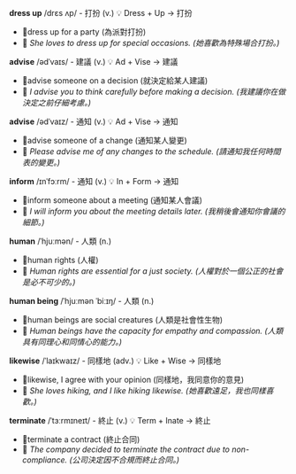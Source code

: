 
**dress up** /drɛs ʌp/ - 打扮 (v.) 💡 Dress + Up → 打扮
 - 📌dress up for a party (為派對打扮) 
 - 📝 *She loves to dress up for special occasions. (她喜歡為特殊場合打扮。)*

**advise** /ədˈvaɪs/ - 建議 (v.) 💡 Ad + Vise → 建議
 - 📌advise someone on a decision (就決定給某人建議) 
 - 📝 *I advise you to think carefully before making a decision. (我建議你在做決定之前仔細考慮。)*

**advise** /ədˈvaɪz/ - 通知 (v.) 💡 Ad + Vise → 通知
 - 📌advise someone of a change (通知某人變更) 
 - 📝 *Please advise me of any changes to the schedule. (請通知我任何時間表的變更。)*

**inform** /ɪnˈfɔːrm/ - 通知 (v.) 💡 In + Form → 通知
 - 📌inform someone about a meeting (通知某人會議) 
 - 📝 *I will inform you about the meeting details later. (我稍後會通知你會議的細節。)*

**human** /ˈhjuːmən/ - 人類 (n.)
  - 📌human rights (人權) 
  - 📝 *Human rights are essential for a just society. (人權對於一個公正的社會是必不可少的。)*

**human being** /ˈhjuːmən ˈbiːɪŋ/ - 人類 (n.)
  - 📌human beings are social creatures (人類是社會性生物) 
  - 📝 *Human beings have the capacity for empathy and compassion. (人類具有同理心和同情心的能力。)*

**likewise** /ˈlaɪkwaɪz/ - 同樣地 (adv.) 💡 Like + Wise → 同樣地
 - 📌likewise, I agree with your opinion (同樣地，我同意你的意見) 
 - 📝 *She loves hiking, and I like hiking likewise. (她喜歡遠足，我也同樣喜歡。)*

**terminate** /ˈtɜːrmɪneɪt/ - 終止 (v.) 💡 Term + Inate → 終止
 - 📌terminate a contract (終止合同) 
 - 📝 *The company decided to terminate the contract due to non-compliance. (公司決定因不合規而終止合同。)*
